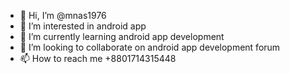 - 👋 Hi, I’m @mnas1976
- 👀 I’m interested in android app
- 🌱 I’m currently learning android app development
- 💞️ I’m looking to collaborate on android app development forum
- 📫 How to reach me +8801714315448

<!---
mnas1976/mnas1976 is a ✨ special ✨ repository because its `README.md` (this file) appears on your GitHub profile.
You can click the Preview link to take a look at your changes.
--->
